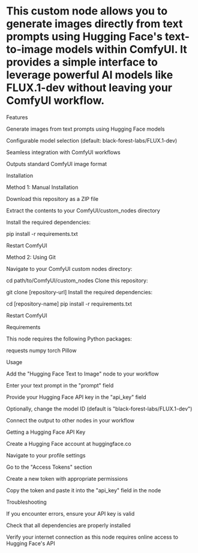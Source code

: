 # This custom node allows you to generate images directly from text prompts using Hugging Face's text-to-image models within ComfyUI. It provides a simple interface to leverage powerful AI models like FLUX.1-dev without leaving your ComfyUI workflow.



Features

Generate images from text prompts using Hugging Face models

Configurable model selection (default: black-forest-labs/FLUX.1-dev)

Seamless integration with ComfyUI workflows

Outputs standard ComfyUI image format



Installation

Method 1: Manual Installation

Download this repository as a ZIP file

Extract the contents to your ComfyUI/custom_nodes directory

Install the required dependencies:

pip install -r requirements.txt

Restart ComfyUI



Method 2: Using Git

Navigate to your ComfyUI custom nodes directory:

cd path/to/ComfyUI/custom_nodes
Clone this repository:

git clone [repository-url]
Install the required dependencies:

cd [repository-name]
pip install -r requirements.txt

Restart ComfyUI



Requirements

This node requires the following Python packages:

requests
numpy
torch
Pillow


Usage

Add the "Hugging Face Text to Image" node to your workflow

Enter your text prompt in the "prompt" field

Provide your Hugging Face API key in the "api_key" field

Optionally, change the model ID (default is "black-forest-labs/FLUX.1-dev")

Connect the output to other nodes in your workflow



Getting a Hugging Face API Key

Create a Hugging Face account at huggingface.co

Navigate to your profile settings

Go to the "Access Tokens" section

Create a new token with appropriate permissions

Copy the token and paste it into the "api_key" field in the node



Troubleshooting

If you encounter errors, ensure your API key is valid

Check that all dependencies are properly installed

Verify your internet connection as this node requires online access to Hugging Face's API
